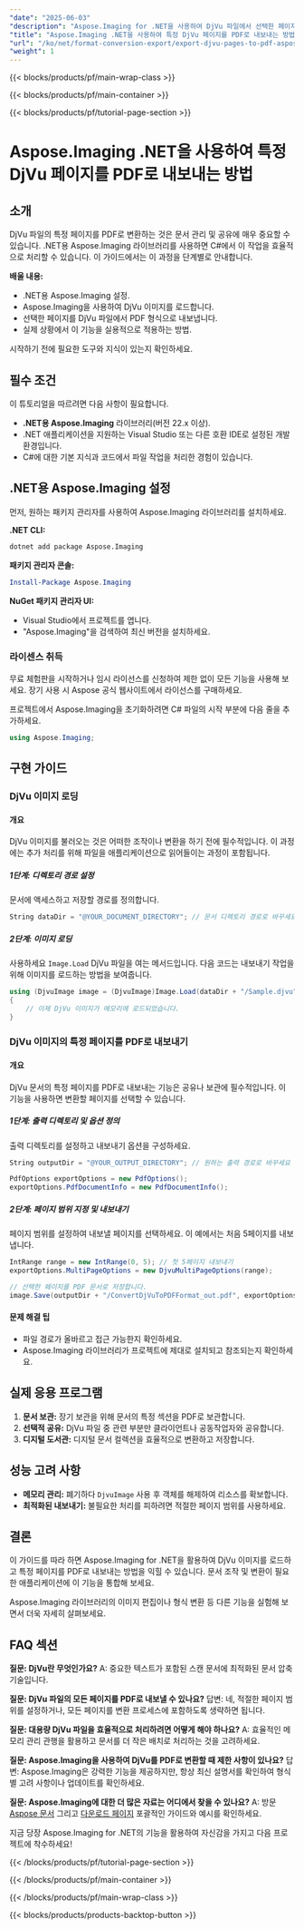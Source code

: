 ```yaml
---
"date": "2025-06-03"
"description": "Aspose.Imaging for .NET을 사용하여 DjVu 파일에서 선택한 페이지를 PDF로 내보내는 방법을 알아보세요. 이 단계별 가이드를 따라 문서를 원활하게 변환해 보세요."
"title": "Aspose.Imaging .NET을 사용하여 특정 DjVu 페이지를 PDF로 내보내는 방법"
"url": "/ko/net/format-conversion-export/export-djvu-pages-to-pdf-aspose-imaging-net/"
"weight": 1
---
```


{{< blocks/products/pf/main-wrap-class >}}

{{< blocks/products/pf/main-container >}}

{{< blocks/products/pf/tutorial-page-section >}}
# Aspose.Imaging .NET을 사용하여 특정 DjVu 페이지를 PDF로 내보내는 방법

## 소개

DjVu 파일의 특정 페이지를 PDF로 변환하는 것은 문서 관리 및 공유에 매우 중요할 수 있습니다. .NET용 Aspose.Imaging 라이브러리를 사용하면 C#에서 이 작업을 효율적으로 처리할 수 있습니다. 이 가이드에서는 이 과정을 단계별로 안내합니다.

**배울 내용:**
- .NET용 Aspose.Imaging 설정.
- Aspose.Imaging을 사용하여 DjVu 이미지를 로드합니다.
- 선택한 페이지를 DjVu 파일에서 PDF 형식으로 내보냅니다.
- 실제 상황에서 이 기능을 실용적으로 적용하는 방법.

시작하기 전에 필요한 도구와 지식이 있는지 확인하세요.

## 필수 조건

이 튜토리얼을 따르려면 다음 사항이 필요합니다.
- **.NET용 Aspose.Imaging** 라이브러리(버전 22.x 이상).
- .NET 애플리케이션을 지원하는 Visual Studio 또는 다른 호환 IDE로 설정된 개발 환경입니다.
- C#에 대한 기본 지식과 코드에서 파일 작업을 처리한 경험이 있습니다.

## .NET용 Aspose.Imaging 설정

먼저, 원하는 패키지 관리자를 사용하여 Aspose.Imaging 라이브러리를 설치하세요.

**.NET CLI:**
```bash
dotnet add package Aspose.Imaging
```

**패키지 관리자 콘솔:**
```powershell
Install-Package Aspose.Imaging
```

**NuGet 패키지 관리자 UI:**
- Visual Studio에서 프로젝트를 엽니다.
- "Aspose.Imaging"을 검색하여 최신 버전을 설치하세요.

### 라이센스 취득

무료 체험판을 시작하거나 임시 라이선스를 신청하여 제한 없이 모든 기능을 사용해 보세요. 장기 사용 시 Aspose 공식 웹사이트에서 라이선스를 구매하세요.

프로젝트에서 Aspose.Imaging을 초기화하려면 C# 파일의 시작 부분에 다음 줄을 추가하세요.

```csharp
using Aspose.Imaging;
```

## 구현 가이드

### DjVu 이미지 로딩

#### 개요
DjVu 이미지를 불러오는 것은 어떠한 조작이나 변환을 하기 전에 필수적입니다. 이 과정에는 추가 처리를 위해 파일을 애플리케이션으로 읽어들이는 과정이 포함됩니다.

##### 1단계: 디렉토리 경로 설정

문서에 액세스하고 저장할 경로를 정의합니다.

```csharp
String dataDir = "@YOUR_DOCUMENT_DIRECTORY"; // 문서 디렉토리 경로로 바꾸세요
```

##### 2단계: 이미지 로딩

사용하세요 `Image.Load` DjVu 파일을 여는 메서드입니다. 다음 코드는 내보내기 작업을 위해 이미지를 로드하는 방법을 보여줍니다.

```csharp
using (DjvuImage image = (DjvuImage)Image.Load(dataDir + "/Sample.djvu"))
{
    // 이제 DjVu 이미지가 메모리에 로드되었습니다.
}
```

### DjVu 이미지의 특정 페이지를 PDF로 내보내기

#### 개요
DjVu 문서의 특정 페이지를 PDF로 내보내는 기능은 공유나 보관에 필수적입니다. 이 기능을 사용하면 변환할 페이지를 선택할 수 있습니다.

##### 1단계: 출력 디렉토리 및 옵션 정의

출력 디렉토리를 설정하고 내보내기 옵션을 구성하세요.

```csharp
String outputDir = "@YOUR_OUTPUT_DIRECTORY"; // 원하는 출력 경로로 바꾸세요

PdfOptions exportOptions = new PdfOptions();
exportOptions.PdfDocumentInfo = new PdfDocumentInfo();
```

##### 2단계: 페이지 범위 지정 및 내보내기

페이지 범위를 설정하여 내보낼 페이지를 선택하세요. 이 예에서는 처음 5페이지를 내보냅니다.

```csharp
IntRange range = new IntRange(0, 5); // 첫 5페이지 내보내기
exportOptions.MultiPageOptions = new DjvuMultiPageOptions(range);

// 선택한 페이지를 PDF 문서로 저장합니다.
image.Save(outputDir + "/ConvertDjVuToPDFFormat_out.pdf", exportOptions);
```

#### 문제 해결 팁
- 파일 경로가 올바르고 접근 가능한지 확인하세요.
- Aspose.Imaging 라이브러리가 프로젝트에 제대로 설치되고 참조되는지 확인하세요.

## 실제 응용 프로그램

1. **문서 보관:** 장기 보관을 위해 문서의 특정 섹션을 PDF로 보관합니다.
2. **선택적 공유:** DjVu 파일 중 관련 부분만 클라이언트나 공동작업자와 공유합니다.
3. **디지털 도서관:** 디지털 문서 컬렉션을 효율적으로 변환하고 저장합니다.

## 성능 고려 사항

- **메모리 관리:** 폐기하다 `DjvuImage` 사용 후 객체를 해제하여 리소스를 확보합니다.
- **최적화된 내보내기:** 불필요한 처리를 피하려면 적절한 페이지 범위를 사용하세요.

## 결론

이 가이드를 따라 하면 Aspose.Imaging for .NET을 활용하여 DjVu 이미지를 로드하고 특정 페이지를 PDF로 내보내는 방법을 익힐 수 있습니다. 문서 조작 및 변환이 필요한 애플리케이션에 이 기능을 통합해 보세요.

Aspose.Imaging 라이브러리의 이미지 편집이나 형식 변환 등 다른 기능을 실험해 보면서 더욱 자세히 살펴보세요.

## FAQ 섹션

**질문: DjVu란 무엇인가요?**
A: 중요한 텍스트가 포함된 스캔 문서에 최적화된 문서 압축 기술입니다.

**질문: DjVu 파일의 모든 페이지를 PDF로 내보낼 수 있나요?**
답변: 네, 적절한 페이지 범위를 설정하거나, 모든 페이지를 변환 프로세스에 포함하도록 생략하면 됩니다.

**질문: 대용량 DjVu 파일을 효율적으로 처리하려면 어떻게 해야 하나요?**
A: 효율적인 메모리 관리 관행을 활용하고 문서를 더 작은 배치로 처리하는 것을 고려하세요.

**질문: Aspose.Imaging을 사용하여 DjVu를 PDF로 변환할 때 제한 사항이 있나요?**
답변: Aspose.Imaging은 강력한 기능을 제공하지만, 항상 최신 설명서를 확인하여 형식별 고려 사항이나 업데이트를 확인하세요.

**질문: Aspose.Imaging에 대한 더 많은 자료는 어디에서 찾을 수 있나요?**
A: 방문 [Aspose 문서](https://reference.aspose.com/imaging/net/) 그리고 [다운로드 페이지](https://releases.aspose.com/imaging/net/) 포괄적인 가이드와 예시를 확인하세요.

지금 당장 Aspose.Imaging for .NET의 기능을 활용하여 자신감을 가지고 다음 프로젝트에 착수하세요!

{{< /blocks/products/pf/tutorial-page-section >}}

{{< /blocks/products/pf/main-container >}}

{{< /blocks/products/pf/main-wrap-class >}}

{{< blocks/products/products-backtop-button >}}